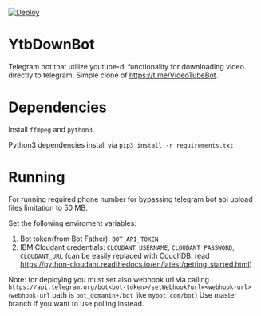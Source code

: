 
[![Deploy](https://www.herokucdn.com/deploy/button.svg)](https://heroku.com/deploy)

# YtbDownBot
Telegram bot that utilize youtube-dl functionality for downloading video directly to telegram.
Simple clone of https://t.me/VideoTubeBot.

# Dependencies
Install `ffmpeg` and `python3`.

Python3 dependencies install via `pip3 install -r requirements.txt`
# Running
For running required phone number for bypassing telegram bot api upload files limitation to 50 MB.

Set the following enviroment variables:
  1. Bot token(from Bot Father):
`BOT_API_TOKEN`
  2. IBM Cloudant credentials: 
  `CLOUDANT_USERNAME`, `CLOUDANT_PASSWORD`, `CLOUDANT_URL`
  (can be easily replaced with CouchDB: read https://python-cloudant.readthedocs.io/en/latest/getting_started.html)

Note: for deploying you must set also webhook url via calling `https://api.telegram.org/bot<bot-token>/setWebhook?url=<webhook-url>` (`webhook-url` path is `bot_domanin+/bot` like `mybot.com/bot`) Use master branch if you want to use polling instead.
